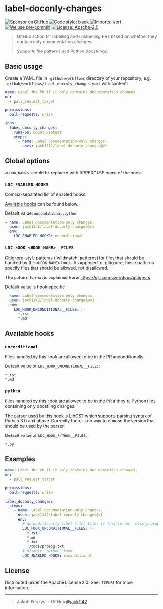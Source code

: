 # label-doconly-changes

[![Sponsor on GitHub](https://img.shields.io/github/sponsors/jack1142?logo=github)](https://github.com/sponsors/jack1142)
[![Code style: black](https://img.shields.io/badge/code%20style-black-000000.svg)](https://github.com/psf/black)
[![Imports: isort](https://user-images.githubusercontent.com/6032823/111363465-600fe880-8690-11eb-8377-ec1d4d5ff981.png)](https://github.com/PyCQA/isort)
[![We use pre-commit!](https://img.shields.io/badge/pre--commit-enabled-brightgreen?logo=pre-commit&logoColor=white)](https://github.com/pre-commit/pre-commit)
[![License: Apache-2.0](https://img.shields.io/badge/License-Apache--2.0-blue.svg)](https://opensource.org/licenses/Apache-2.0)

> GitHub action for labelling and unlabelling PRs based on whether they contain
> only documentation changes.
>
> Supports file patterns and Python docstrings.

## Basic usage

Create a YAML file in `.github/workflows` directory of your repository,
e.g. `.github/workflows/label_doconly_changes.yaml` with content:

```yaml
name: Label the PR if it only contains documentation changes.
on:
  - pull_request_target

permissions:
  pull-requests: write

jobs:
  label_doconly_changes:
    runs-on: ubuntu-latest
    steps:
      - name: Label documentation-only changes.
        uses: jack1142/label-doconly-changes@v1
```

## Global options

`<HOOK_NAME>` should be replaced with UPPERCASE name of the hook.

### `LDC_ENABLED_HOOKS`

Comma-separated list of enabled hooks.

[Available hooks](#Available-hooks) can be found below.

Default value: `unconditional,python`

```yaml
- name: Label documentation-only changes.
  uses: jack1142/label-doconly-changes@v1
  env:
    LDC_ENABLED_HOOKS: unconditional
```

### `LDC_HOOK_<HOOK_NAME>__FILES`

Gitignore-style patterns ('wildmatch' patterns) for files that should be
handled by the `<HOOK_NAME>` hook. As opposed to .gitignore, these patterns
specify files that should be allowed, not disallowed.

The pattern format is explained here: https://git-scm.com/docs/gitignore

Default value is hook-specific.

```yaml
- name: Label documentation-only changes.
  uses: jack1142/label-doconly-changes@v1
  env:
    LDC_HOOK_UNCONDITIONAL__FILES: |-
      *.rst
      *.md
```

## Available hooks

### `unconditional`

Files handled by this hook are allowed to be in the PR unconditionally.

Default value of `LDC_HOOK_UNCONDTIONAL__FILES`:
```gitignore
*.rst
*.md
```

### `python`

Files handled by this hook are allowed to be in the PR *if* they're Python files
containing only docstring changes.

The parser used by this hook is [LibCST](https://github.com/Instagram/LibCST)
which supports parsing syntax of Python 3.0 and above.
Currently there is no way to choose the version that should be used by the parser.

Default value of `LDC_HOOK_PYTHON__FILES`:
```gitignore
*.py
```

## Examples

```yaml
name: Label the PR if it only contains documentation changes.
on:
  - pull_request_target

permissions:
  pull-requests: write

label_doconly_changes:
  steps:
    - name: Label documentation-only changes.
      uses: jack1142/label-doconly-changes@v1
      env:
        # unconditionally label *.txt files if they're not `docs/prolog.txt`
        LDC_HOOK_UNCONDITIONAL__FILES: |-
          *.rst
          *.md
          *.txt
          !/docs/prolog.txt
        # disable `python` hook
        LDC_ENABLED_HOOKS: unconditional
```

## License

Distributed under the Apache License 2.0. See ``LICENSE`` for more information.

---

> Jakub Kuczys &nbsp;&middot;&nbsp;
> GitHub [@jack1142](https://github.com/jack1142)
